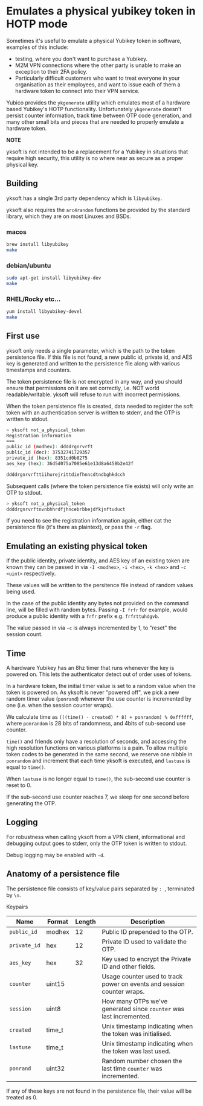 # Emulates a physical yubikey token in HOTP mode

Sometimes it's useful to emulate a physical Yubikey token in software, examples of this include:

- testing, where you don't want to purchase a Yubikey.
- M2M VPN connections where the other party is unable to make an exception to
  their 2FA policy.
- Particularly difficult customers who want to treat everyone in your organisation as
  their employees, and want to issue each of them a hardware token to connect into
  their VPN service.

Yubico provides the `ykgenerate` utility which emulates most of a hardware based
Yubikey's HOTP functionality.  Unfortunately `ykgenerate` doesn't persist counter
information, track time between OTP code generation, and many other small bits and
pieces that are needed to properly emulate a hardware token.

**NOTE**

yksoft is not intended to be a replacement for a Yubikey in situations that require
high security, this utility is no where near as secure as a proper physical key.

## Building

yksoft has a single 3rd party dependency which is `libyubikey`.

yksoft also requires the `arc4random` functions be provided by the standard library,
which they are on most Linuxes and BSDs.

### macos

```bash
brew install libyubikey
make
```

### debian/ubuntu

```bash
sudo apt-get install libyubikey-dev
make
```

### RHEL/Rocky etc...

```bash
yum install libyubikey-devel
make
```

## First use

yksoft only needs a single parameter, which is the path to the token persistence file.
If this file is not found, a new public id, private id, and AES key is generated and
written to the persistence file along with various timestamps and counters.

The token persistence file is not encrypted in any way, and you should ensure that
permissions on it are set correctly, i.e. NOT world readable/writable.  yksoft will
refuse to run with incorrect permissions.

When the token persistence file is created, data needed to register the soft token
with an authentication server is written to stderr, and the OTP is written to stdout.

```bash
> yksoft not_a_physical_token
Registration information
===
public_id (modhex): ddddrgnrvrft
public_id (dec): 37532741729357
private_id (hex): 8351cd0b8275
aes_key (hex): 36d5d075a7085e61e13d8a6458b2e42f

ddddrgnrvrfttiihurejrittdiefhnncdtndbghkdcch
```

Subsequent calls (where the token persistence file exists) will only write an OTP to
stdout.

```bash
> yksoft not_a_physical_token
ddddrgnrvrftnvnbhhrdfjhncebrbbejdfkjnftuduct
```

If you need to see the registration information again, either cat the persistence file
(it's there as plaintext), or pass the `-r` flag.

## Emulating an existing physical token

If the public identity, private identity, and AES key of an existing token are known
they can be passed in via `-I <modhex>`, `-i <hex>`, `-k <hex>` and `-c <uint>`
respectively.

These values will be written to the persitence file instead of random values being used.

In the case of the public identity any bytes not provided on the command line, will be
filled with random bytes.  Passing `-I frfr` for example, would produce a public identity
with a `frfr` prefix e.g. `frfrttuhdgvb`.

The value passed in via `-c` is always incremented by 1, to "reset" the session count.

## Time

A hardware Yubikey has an 8hz timer that runs whenever the key is powered on.
This lets the authenticator detect out of order uses of tokens.

In a hardware token, the initial timer value is set to a random value when the token
is powered on. As yksoft is never "powered off", we pick a new random timer value
(`ponrand`) whenever the use counter is incremented by one (i.e. when the session
counter wraps).

We calculate time as `(((time() - created) * 8) + ponrandom) % 0xffffff`,
where `ponrandom` is 28 bits of randomness, and 4bits of sub-second use counter.

`time()` and friends only have a resolution of seconds, and accessing the high resolution
functions on various platforms is a pain. To allow multiple token codes to be generated
in the same second, we reserve one nibble in `ponrandom` and increment that each time yksoft
is executed, and `lastuse` is equal to `time()`.

When `lastuse` is no longer equal to `time()`, the sub-second use counter is reset to 0.

If the sub-second use counter reaches 7, we sleep for one second before generating the OTP.

## Logging

For robustness when calling yksoft from a VPN client, informational and debugging
output goes to stderr, only the OTP token is written to stdout.

Debug logging may be enabled with `-d`.

## Anatomy of a persistence file

The persistence file consists of key/value pairs separated by `: `, terminated by `\n`.

Keypairs

| Name         | Format   | Length  | Description                                                            |
|--------------|----------|---------|------------------------------------------------------------------------|
| `public_id`  | modhex   | 12      | Public ID prepended to the OTP.                                        |
| `private_id` | hex      | 12      | Private ID used to validate the OTP.                                   |
| `aes_key`    | hex      | 32      | Key used to encrypt the Private ID and other fields.                   |
| `counter`    | uint15   |         | Usage counter used to track power on events and session counter wraps. |
| `session`    | uint8    |         | How many OTPs we've generated since `counter` was last incremented.    |
| `created`    | time_t   |         | Unix timestamp indicating when the token was initialised.              |
| `lastuse`    | time_t   |         | Unix timestamp indicating when the token was last used.                |
| `ponrand`    | uint32   |         | Random number chosen the last time `counter` was incremented.          |

If any of these keys are not found in the persistence file, their value will be treated as 0.

